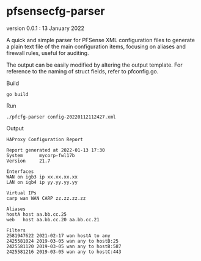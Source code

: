 # pfsensecfg-parser

version 0.0.1 : 13 January 2022

A quick and simple parser for PFSense XML configuration files to
generate a plain text file of the main configuration items, focusing on
aliases and firewall rules, useful for auditing.

The output can be easily modified by altering the output template. For
reference to the naming of struct fields, refer to pfconfig.go.

Build

    go build

Run

    ./pfcfg-parser config-20220112112427.xml

Output

    HAProxy Configuration Report

    Report generated at 2022-01-13 17:30
    System      mycorp-fwl17b
    Version     21.7

    Interfaces
    WAN on igb3 ip xx.xx.xx.xx
    LAN on igb4 ip yy.yy.yy.yy

    Virtual IPs
    carp wan WAN CARP zz.zz.zz.zz

    Aliases
    hostA host aa.bb.cc.25
    web   host aa.bb.cc.20 aa.bb.cc.21

    Filters
    2581947622 2021-02-17 wan hostA to any
    2425581024 2019-03-05 wan any to hostB:25
    2425581120 2019-03-05 wan any to hostB:587
    2425581216 2019-03-05 wan any to hostC:443

